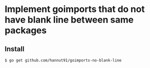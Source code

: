 # Implement goimports that do not have blank line between same packages

## Install

`$ go get github.com/hannut91/goimports-no-blank-line`